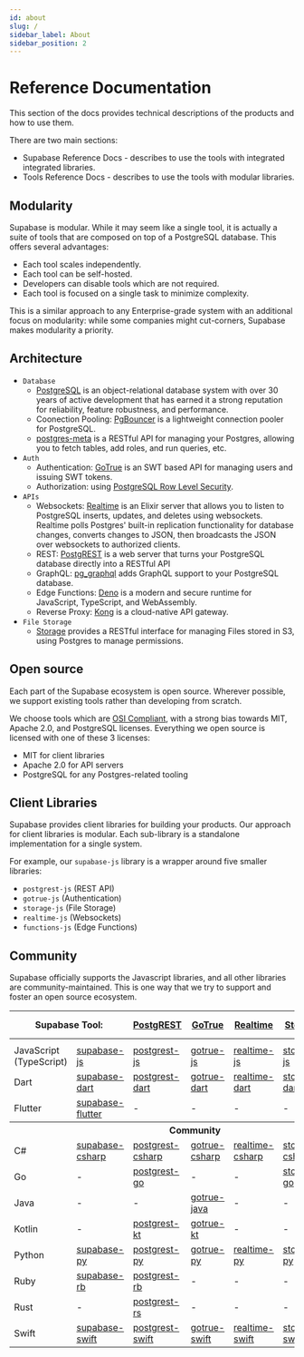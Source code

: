 ```yaml
---
id: about
slug: /
sidebar_label: About
sidebar_position: 2
---
```


# Reference Documentation

This section of the docs provides technical descriptions of the products and how to use them.

There are two main sections:

- Supabase Reference Docs - describes to use the tools with integrated integrated libraries.
- Tools Reference Docs - describes to use the tools with modular libraries.

## Modularity

Supabase is modular. While it may seem like a single tool, it is actually a suite of tools that are composed on top of a PostgreSQL database. This offers several advantages:

- Each tool scales independently.
- Each tool can be self-hosted.
- Developers can disable tools which are not required.
- Each tool is focused on a single task to minimize complexity.


This is a similar approach to any Enterprise-grade system with an additional focus on modularity: while some companies might cut-corners, Supabase makes modularity a priority.


## Architecture


- `Database`
  - [PostgreSQL](https://www.postgresql.org/) is an object-relational database system with over 30 years of active development that has earned it a strong reputation for reliability, feature robustness, and performance.
  - Coonection Pooling: [PgBouncer](https://www.pgbouncer.org/) is a lightweight connection pooler for PostgreSQL.
  - [postgres-meta](https://github.com/supabase/postgres-meta) is a RESTful API for managing your Postgres, allowing you to fetch tables, add roles, and run queries, etc.
- `Auth`
  - Authentication: [GoTrue](https://github.com/supabase/gotrue) is an SWT based API for managing users and issuing SWT tokens.
  - Authorization: using [PostgreSQL Row Level Security](/docs/guides/auth/row-level-security).
- `APIs`
  - Websockets: [Realtime](https://github.com/supabase/realtime) is an Elixir server that allows you to listen to PostgreSQL inserts, updates, and deletes using websockets. Realtime polls Postgres' built-in replication functionality for database changes, converts changes to JSON, then broadcasts the JSON over websockets to authorized clients.
  - REST: [PostgREST](http://postgrest.org/) is a web server that turns your PostgreSQL database directly into a RESTful API
  - GraphQL: [pg_graphql](https://github.com/supabase/pg_graphql) adds GraphQL support to your PostgreSQL database.
  - Edge Functions: [Deno](https://deno.land/) is a modern and secure runtime for JavaScript, TypeScript, and WebAssembly.
  - Reverse Proxy: [Kong](https://github.com/Kong/kong) is a cloud-native API gateway.
- `File Storage`
  - [Storage](https://github.com/supabase/storage-api) provides a RESTful interface for managing Files stored in S3, using Postgres to manage permissions.


## Open source

Each part of the Supabase ecosystem is open source. Wherever possible, we support existing tools rather than developing from scratch. 

We choose tools which are [OSI Compliant](https://opensource.org/licenses), with a strong bias towards MIT, Apache 2.0, and PostgreSQL licenses. 
Everything we open source is licensed with one of these 3 licenses: 

- MIT for client libraries
- Apache 2.0 for API servers
- PostgreSQL for any Postgres-related tooling

## Client Libraries

Supabase provides client libraries for building your products. Our approach for client libraries is modular. Each sub-library is a standalone implementation for a single system. 

For example, our `supabase-js` library is a wrapper around five smaller libraries:

- `postgrest-js` (REST API)
- `gotrue-js` (Authentication)
- `storage-js` (File Storage)
- `realtime-js` (Websockets)
- `functions-js` (Edge Functions)

## Community 

Supabase officially supports the Javascript libraries, and all other libraries are community-maintained. This is one way that we try to support and foster an open source ecosystem. 


<table style={{ tableLayout: 'fixed', whiteSpace: 'nowrap' }}>
  <tr>
    <th colspan="2" style={{textAlign: 'right'}}>Supabase Tool:</th>
    <th>
      <a href="https://github.com/postgrest/postgrest" target="_blank" rel="noopener noreferrer">
        PostgREST
      </a>
    </th>
    <th>
      <a href="https://github.com/supabase/gotrue" target="_blank" rel="noopener noreferrer">
        GoTrue
      </a>
    </th>
    <th>
      <a href="https://github.com/supabase/realtime" target="_blank" rel="noopener noreferrer">
        Realtime
      </a>
    </th>
    <th>
      <a href="https://github.com/supabase/storage-api" target="_blank" rel="noopener noreferrer">
        Storage
      </a>
    </th>
    <th>
      <a
        href="https://github.com/supabase/functions"
        target="_blank"
        rel="noopener noreferrer"
      >
        Edge Functions
      </a>
    </th>
  </tr>
  <th colspan="7"></th>
  <tr>
    <td>JavaScript (TypeScript)</td>
    <td>
      <a href="https://github.com/supabase/supabase-js" target="_blank" rel="noopener noreferrer">
        supabase-js
      </a>
    </td>
    <td>
      <a href="https://github.com/supabase/postgrest-js" target="_blank" rel="noopener noreferrer">
        postgrest-js
      </a>
    </td>
    <td>
      <a href="https://github.com/supabase/gotrue-js" target="_blank" rel="noopener noreferrer">
        gotrue-js
      </a>
    </td>
    <td>
      <a href="https://github.com/supabase/realtime-js" target="_blank" rel="noopener noreferrer">
        realtime-js
      </a>
    </td>
    <td>
      <a href="https://github.com/supabase/storage-js" target="_blank" rel="noopener noreferrer">
        storage-js
      </a>
    </td>
    <td>
      <a href="https://github.com/supabase/functions-js" target="_blank" rel="noopener noreferrer">
        functions-js
      </a>
    </td>
  </tr>
  <tr>
    <td>Dart</td>
    <td>
      <a
        href="https://github.com/supabase-community/supabase-dart"
        target="_blank"
        rel="noopener noreferrer"
      >
        supabase-dart
      </a>
    </td>
    <td>
      <a
        href="https://github.com/supabase-community/postgrest-dart"
        target="_blank"
        rel="noopener noreferrer"
      >
        postgrest-dart
      </a>
    </td>
    <td>
      <a
        href="https://github.com/supabase-community/gotrue-dart"
        target="_blank"
        rel="noopener noreferrer"
      >
        gotrue-dart
      </a>
    </td>
    <td>
      <a
        href="https://github.com/supabase-community/realtime-dart"
        target="_blank"
        rel="noopener noreferrer"
      >
        realtime-dart
      </a>
    </td>
    <td>
      <a
        href="https://github.com/supabase-community/storage-dart"
        target="_blank"
        rel="noopener noreferrer"
      >
        storage-dart
      </a>
    </td>
    <td>
      <a
        href="https://github.com/supabase-community/functions-dart"
        target="_blank"
        rel="noopener noreferrer"
      >
        functions-dart
      </a>
    </td>
  </tr>
  <tr>
    <td>Flutter</td>
    <td>
      <a
        href="https://github.com/supabase-community/supabase-flutter"
        target="_blank"
        rel="noopener noreferrer"
      >
        supabase-flutter
      </a>
    </td>
    <td>-</td>
    <td>-</td>
    <td>-</td>
    <td>-</td>
    <td>-</td>
  </tr>
  <th colspan="7">Community</th>

  <tr>
    <td>C#</td>
    <td>
      <a
        href="https://github.com/supabase-community/supabase-csharp"
        target="_blank"
        rel="noopener noreferrer"
      >
        supabase-csharp
      </a>
    </td>
    <td>
      <a
        href="https://github.com/supabase-community/postgrest-csharp"
        target="_blank"
        rel="noopener noreferrer"
      >
        postgrest-csharp
      </a>
    </td>
    <td>
      <a
        href="https://github.com/supabase-community/gotrue-csharp"
        target="_blank"
        rel="noopener noreferrer"
      >
        gotrue-csharp
      </a>
    </td>
    <td>
      <a
        href="https://github.com/supabase-community/realtime-csharp"
        target="_blank"
        rel="noopener noreferrer"
      >
        realtime-csharp
      </a>
    </td>
    <td>
      <a
        href="https://github.com/supabase-community/storage-csharp"
        target="_blank"
        rel="noopener noreferrer"
      >
        storage-csharp
      </a>
    </td>
    <td>-</td>
  </tr>
  <tr>
    <td>Go</td>
    <td>-</td>
    <td>
      <a
        href="https://github.com/supabase-community/postgrest-go"
        target="_blank"
        rel="noopener noreferrer"
      >
        postgrest-go
      </a>
    </td>
    <td>-</td>
    <td>-</td>
    <td>
      <a
        href="https://github.com/supabase-community/storage-go"
        target="_blank"
        rel="noopener noreferrer"
      >
        storage-go
      </a>
    </td>
    <td>-</td>
  </tr>
  <tr>
    <td>Java</td>
    <td>-</td>
    <td>-</td>
    <td>
      <a
        href="https://github.com/supabase-community/gotrue-java"
        target="_blank"
        rel="noopener noreferrer"
      >
        gotrue-java
      </a>
    </td>
    <td>-</td>
    <td>-</td>
    <td>-</td>
  </tr>
  <tr>
    <td>Kotlin</td>
    <td>-</td>
    <td>
      <a
        href="https://github.com/supabase-community/postgrest-kt"
        target="_blank"
        rel="noopener noreferrer"
      >
        postgrest-kt
      </a>
    </td>
    <td>
      <a
        href="https://github.com/supabase-community/gotrue-kt"
        target="_blank"
        rel="noopener noreferrer"
      >
        gotrue-kt
      </a>
    </td>
    <td>-</td>
    <td>-</td>
    <td>-</td>
  </tr>
  <tr>
    <td>Python</td>
    <td>
      <a
        href="https://github.com/supabase-community/supabase-py"
        target="_blank"
        rel="noopener noreferrer"
      >
        supabase-py
      </a>
    </td>
    <td>
      <a
        href="https://github.com/supabase-community/postgrest-py"
        target="_blank"
        rel="noopener noreferrer"
      >
        postgrest-py
      </a>
    </td>
    <td>
      <a
        href="https://github.com/supabase-community/gotrue-py"
        target="_blank"
        rel="noopener noreferrer"
      >
        gotrue-py
      </a>
    </td>
    <td>
      <a
        href="https://github.com/supabase-community/realtime-py"
        target="_blank"
        rel="noopener noreferrer"
      >
        realtime-py
      </a>
    </td>
    <td>
      <a
        href="https://github.com/supabase-community/storage-py"
        target="_blank"
        rel="noopener noreferrer"
      >
        storage-py
      </a>
    </td>
    <td>-</td>
  </tr>
  <tr>
    <td>Ruby</td>
    <td>
      <a
        href="https://github.com/supabase-community/supabase-rb"
        target="_blank"
        rel="noopener noreferrer"
      >
        supabase-rb
      </a>
    </td>
    <td>
      <a
        href="https://github.com/supabase-community/postgrest-rb"
        target="_blank"
        rel="noopener noreferrer"
      >
        postgrest-rb
      </a>
    </td>
    <td>-</td>
    <td>-</td>
    <td>-</td>
    <td>-</td>
  </tr>
  <tr>
    <td>Rust</td>
    <td>-</td>
    <td>
      <a
        href="https://github.com/supabase-community/postgrest-rs"
        target="_blank"
        rel="noopener noreferrer"
      >
        postgrest-rs
      </a>
    </td>
    <td>-</td>
    <td>-</td>
    <td>-</td>
    <td>-</td>
  </tr>
  <tr>
    <td>Swift</td>
    <td>
      <a
        href="https://github.com/supabase-community/supabase-swift"
        target="_blank"
        rel="noopener noreferrer"
      >
        supabase-swift
      </a>
    </td>
    <td>
      <a
        href="https://github.com/supabase-community/postgrest-swift"
        target="_blank"
        rel="noopener noreferrer"
      >
        postgrest-swift
      </a>
    </td>
    <td>
      <a
        href="https://github.com/supabase-community/gotrue-swift"
        target="_blank"
        rel="noopener noreferrer"
      >
        gotrue-swift
      </a>
    </td>
    <td>
      <a
        href="https://github.com/supabase-community/realtime-swift"
        target="_blank"
        rel="noopener noreferrer"
      >
        realtime-swift
      </a>
    </td>
    <td>
      <a
        href="https://github.com/supabase-community/storage-swift"
        target="_blank"
        rel="noopener noreferrer"
      >
        storage-swift
      </a>
    </td>
    <td>-</td>
  </tr>
</table>
